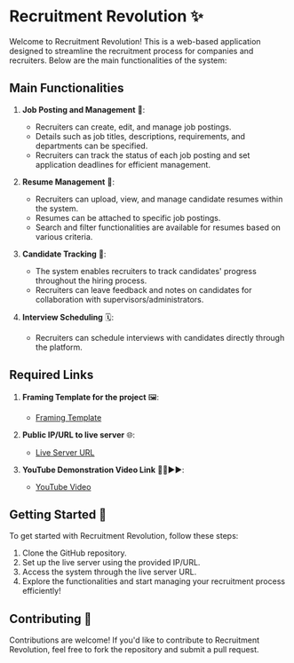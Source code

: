 # Recruitment Revolution ✨

Welcome to Recruitment Revolution! This is a web-based application designed to streamline the recruitment process for companies and recruiters. Below are the main functionalities of the system:

## Main Functionalities

1. **Job Posting and Management** 📝:
   - Recruiters can create, edit, and manage job postings.
   - Details such as job titles, descriptions, requirements, and departments can be specified.
   - Recruiters can track the status of each job posting and set application deadlines for efficient management.

2. **Resume Management** 📄:
   - Recruiters can upload, view, and manage candidate resumes within the system.
   - Resumes can be attached to specific job postings.
   - Search and filter functionalities are available for resumes based on various criteria.

3. **Candidate Tracking** 🎯:
   - The system enables recruiters to track candidates' progress throughout the hiring process.
   - Recruiters can leave feedback and notes on candidates for collaboration with supervisors/administrators.

4. **Interview Scheduling** 🗓️:
   - Recruiters can schedule interviews with candidates directly through the platform.

## Required Links

1. **Framing Template for the project** 🖼️:
   - [Framing Template](https://drive.google.com/file/d/1Gxza2JvqiFgLujqm-i7eiy5fQgj3mDn2/view?usp=sharing)

2. **Public IP/URL to live server** 🌐:
   - [Live Server URL](http://16.170.208.219/recruitment123/FinalProject/)

3. **YouTube Demonstration Video Link** 🎥🔴▶▶️:
   - [YouTube Video](https://youtu.be/e1MNI45A_sQ)

## Getting Started 🚀

To get started with Recruitment Revolution, follow these steps:

1. Clone the GitHub repository.
2. Set up the live server using the provided IP/URL.
3. Access the system through the live server URL.
4. Explore the functionalities and start managing your recruitment process efficiently!

## Contributing 🤝

Contributions are welcome! If you'd like to contribute to Recruitment Revolution, feel free to fork the repository and submit a pull request.

